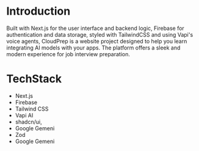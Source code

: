 
# Introduction

Built with Next.js for the user interface and backend logic, Firebase for authentication and data storage, styled with TailwindCSS and using Vapi's voice agents, CloudPrep is a website project designed to help you learn integrating AI models with your apps. The platform offers a sleek and modern experience for job interview preparation. 

# TechStack
<ul>
  <li>
Next.js    
  </li>
   <li>
Firebase  
  </li>
   <li>
Tailwind CSS  
  </li>
   <li>
Vapi AI   
  </li>
   <li>
shadcn/ui,   
  </li>
   <li>
Google Gemeni  
  </li>

  <li>
Zod
  </li>


   <li>
Google Gemeni  
  </li>

  








  
</ul>
